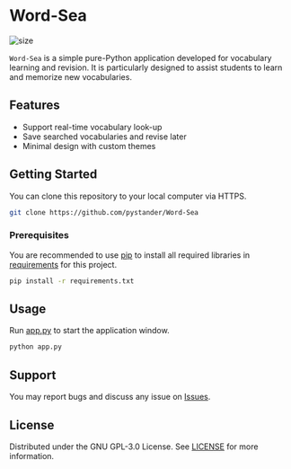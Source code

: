 # Word-Sea
![size](https://img.shields.io/github/repo-size/pystander/Word-Sea)

`Word-Sea` is a simple pure-Python application developed for vocabulary learning and revision.
It is particularly designed to assist students to learn and memorize new vocabularies.


## Features
- Support real-time vocabulary look-up
- Save searched vocabularies and revise later
- Minimal design with custom themes


## Getting Started
You can clone this repository to your local computer via HTTPS.
```bash
git clone https://github.com/pystander/Word-Sea
```

### Prerequisites
You are recommended to use [pip](https://pypi.org/project/pip/) to install all required libraries in [requirements](requirements.txt) for this project.
```bash
pip install -r requirements.txt
```


## Usage
Run [app.py](app.py) to start the application window.
```bash
python app.py
```


## Support
You may report bugs and discuss any issue on [Issues](https://github.com/pystander/Word-Sea/issues).


## License
Distributed under the GNU GPL-3.0 License. See [LICENSE](LICENSE) for more information.
